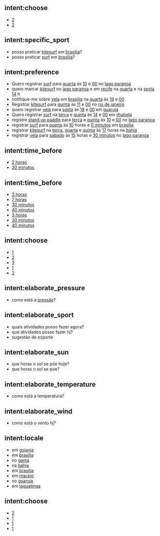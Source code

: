 ## intent:choose
- [2](choice)
- [2](choice)

## intent:specific_sport
- posso praticar [kitesurf](sport) em [brasilia](locale)?
- posso praticar [surf](sport) em [brasilia](locale)?

## intent:preference
- Quero registrar [surf](sport) para [quarta](user_day) às [10](user_hour) e [00](user_minute) no [lago paranoá](locale)
- quero marcar [kitesurf](sport) no [lago paranoa](locale) e em [recife](locale) na [quarta](user_day) e na [sexta](user_day) [14](user_hour) h
- notifique-me sobre [vela](sport) em [brasilia](locale) na [quarta](user_day) às [19](user_hour) e [00](user_minute)
- Registrar [kitesurf](sport) para [quinta](user_day) às [11](user_hour) e [00](user_minute) no [rio de janeiro](locale)
- quero registrar [vela](sport) para [sexta](user_day) às [19](user_hour) e [00](user_minute) em [guarujá](locale)
- Quero registrar [surf](sport) na [terça](user_day) e [quinta](user_day) às [14](user_hour) e [00](user_minute) em [ilhabela](locale)
- registre [stand up paddle](sport) para [terça](user_day) e [quinta](user_day) às [10](user_hour) e [00](user_minute) no [lago paranoa](locale)
- registrar [surf](sport) para [quarta](user_day) às [10](user_hour) horas e [0 minutos](user_minute) em [brasilia](locale)
- registrar [kitesurf](sport) na [terça](user_day), [quarta](user_day) e [quinta](user_day) às [17](user_hour) horas na [bahia](locale)
- registrar [vela](sport) para [sabado](user_day) às [15](user_hour) horas e [30 minutos](user_minute) no [lago paranoa](locale)

## intent:time_before
- [2 horas](hours_before)
- [30 minutos](minutes_before)

## intent:time_before
- [3 horas](hours_before)
- [7 horas](hours_before)
- [30 minutos](minutes_before)
- [40 minutos](minutes_before)
- [3 horas](hours_before)
- [30 minutos](minutes_before)
- [40 minutos](minutes_before)

## intent:choose
- [1](choice)
- [2](choice)
- [3](choice)
- [1](choice)
- [2](choice)

## intent:elaborate_pressure
- como está a [pressão](type)?

## intent:elaborate_sport
- quais atividades posso fazer agora?
- que atividades posso fazer hj?
- sugestão de esporte

## intent:elaborate_sun
- que horas o sol se põe hoje?
- que horas o sol se poe?

## intent:elaborate_temperature
- como está a temperatura?

## intent:elaborate_wind
- como está o vento hj?

## intent:locale
- em [goiania](locale)
- em [brasilia](locale)
- no [gama](locale)
- na [bahia](locale)
- em [brasilia](locale)
- em [maceio](locale)
- no [guaruja](locale)
- em [taguatinga](locale)

## intent:choose
- [2](choice)
- [1](choice)
- [1](choice)
- [1](choice)


